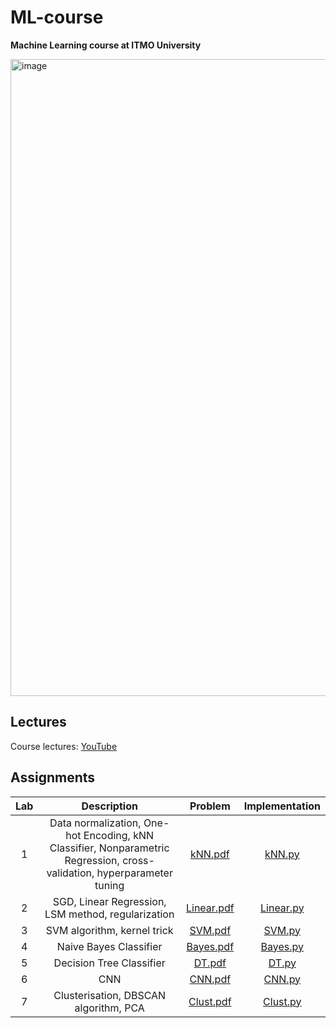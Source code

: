 # ML-course
**Machine Learning course at ITMO University**

<img width="1019" alt="image" src="https://user-images.githubusercontent.com/42523164/197012596-319ae220-0b24-4d68-a84b-cdddb2291fe8.png">

## Lectures
Course lectures: [YouTube](https://www.youtube.com/playlist?list=PLI83Pf8BmFleR6_uxlP7o3ojU1BG2sUJz)


## Assignments
| Lab |  Description |  Problem | Implementation |
|:---:|:--------------------------:|:------------------------:|:---------:|
|  1  | Data normalization, One-hot Encoding, kNN Classifier, Nonparametric Regression, cross-validation, hyperparameter tuning | [kNN.pdf](https://github.com/slavafive/ML-course/blob/master/problems/kNN.pdf) | [kNN.py](https://github.com/slavafive/ML-course/blob/master/labs/kNN.py) |
|  2  | SGD, Linear Regression, LSM method, regularization |[Linear.pdf](https://github.com/slavafive/ML-course/blob/master/problems/Linear.pdf)  | [Linear.py](https://github.com/slavafive/ML-course/blob/master/labs/Linear.py) |
|  3  | SVM algorithm, kernel trick | [SVM.pdf](https://github.com/slavafive/ML-course/blob/master/problems/SVM.pdf) | [SVM.py](https://github.com/slavafive/ML-course/blob/master/labs/SVM.py) |
|  4  | Naive Bayes Classifier | [Bayes.pdf](https://github.com/slavafive/ML-course/blob/master/problems/Bayes.pdf) | [Bayes.py](https://github.com/slavafive/ML-course/blob/master/labs/Bayes.py) |
|  5  | Decision Tree Classifier | [DT.pdf](https://github.com/slavafive/ML-course/blob/master/problems/DT.pdf) | [DT.py](https://github.com/slavafive/ML-course/blob/master/labs/DT.py) |
|  6  | CNN | [CNN.pdf](https://github.com/slavafive/ML-course/blob/master/problems/CNN.pdf) | [CNN.py](https://github.com/slavafive/ML-course/blob/master/labs/CNN.py) |
|  7  |  Clusterisation, DBSCAN algorithm, PCA | [Clust.pdf](https://github.com/slavafive/ML-course/blob/master/problems/Clust.pdf) | [Clust.py](https://github.com/slavafive/ML-course/blob/master/labs/Clust.py) |
